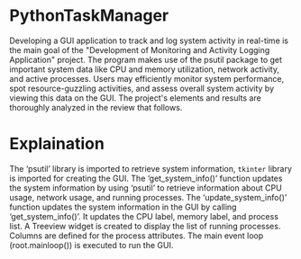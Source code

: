 # PythonTaskManager

Developing a GUI application to track and log system activity in real-time is the main goal of the "Development of Monitoring and Activity Logging Application" project. The program makes use of the psutil package to get important system data like CPU and memory utilization, network activity, and active processes. Users may efficiently monitor system performance, spot resource-guzzling activities, and assess overall system activity by viewing this data on the GUI. The project's elements and results are thoroughly analyzed in the review that follows.

# Explaination

The ‘psutil’ library is imported to retrieve system information, `tkinter` library is imported for creating the GUI.
The ‘get_system_info()’ function updates the system information by using ‘psutil’ to retrieve information about CPU usage, network usage, and running processes.
The ‘update_system_info()’ function updates the system information in the GUI by calling ‘get_system_info()’. It updates the CPU label, memory label, and process list.
A Treeview widget is created to display the list of running processes. Columns are defined for the process attributes.
The main event loop (root.mainloop()) is executed to run the GUI.
